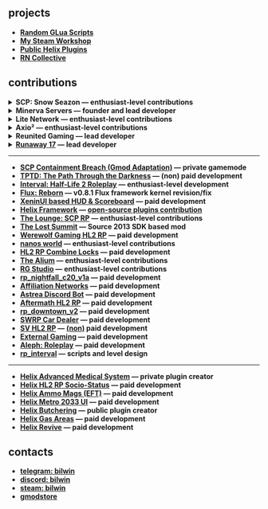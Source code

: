 ## projects
- **[Random GLua Scripts](https://github.com/Bilwin/gmod-scripts)**
- **[My Steam Workshop](https://steamcommunity.com/id/bilwin/myworkshopfiles/)**
- **[Public Helix Plugins](https://github.com/Bilwin/helix-plugins)**
- **[RN Collective](https://discord.gg/4MBuAKJGYR)**

## contributions
<details> 
  <summary><b>SCP: Snow Seazon — enthusiast-level contributions</b></summary>
	<br>
	<ul>
    <li><a href="https://youtu.be/TUwZyWn_FZY"><b>Keycards</b></a></li>
	</ul>
</details>
<details> 
  <summary><b>Minerva Servers — founder and lead developer</b></summary>
	<br>
	<ul>
    <li><a href="https://youtu.be/9g1hoRt0xsg"><b>Ported Statis Cameras</b></a></li>
    <li><a href="https://www.youtube.com/watch?v=jbkK7DCECxI"><b>CP Terminals #1</b></a></li>
    <li><a href="https://youtu.be/2bmTVvwft_8"><b>CP Terminals #2</b></a></li>
    <li><a href="https://youtu.be/2vruOpx3TQY"><b>UI #1 (Remake)</b></a></li>
    <li><a href="https://youtu.be/0W_8yCbvbto"><b>UI #2 (Remake)</b></a></li>
    <li><a href="https://youtu.be/PpOOd2TFH24"><b>UI #3 (Remake)</b></a></li>
    <li><a href="https://youtu.be/Uveh4dE0AKk"><b>Blood Groups</b></a></li>
	</ul>
</details>
<details> 
  <summary><b>Lite Network — enthusiast-level contributions</b></summary>
	<br>
	<ul>
    <li><a href="https://youtu.be/lAbGmLs4v0I"><b>Diseases</b></a></li>
    <li><a href="https://www.youtube.com/watch?v=14Ru_s0jW5g"><b>ATM</b></a></li>
	</ul>
</details>
<details> 
  <summary><b>Axio² — enthusiast-level contributions</b></summary>
	<br>
	<ul>
    <li><a href="https://youtu.be/2vruOpx3TQY"><b>UI Demo #1</b></a></li>
    <li><a href="https://youtu.be/0W_8yCbvbto"><b>UI Demo #2</b></a></li>
    <li><a href="https://youtu.be/PpOOd2TFH24"><b>UI Demo #3</b></a></li>
	</ul>
</details>
<details> 
  <summary><b>Reunited Gaming — lead developer</b></summary>
	<br>
	<ul>
    <li><a href="https://youtu.be/N2hzTPpXbaE"><b>Gas Zones</b></a></li>
    <li><a href="https://youtu.be/q_Y54G96f7o"><b>Scanners</b></a></li>
    <li><a href="https://youtu.be/GYWcbPQDWOU"><b>Replics</b></a></li>
    <li><a href="https://youtu.be/OSb_lm22xrA"><b>Leaning</b></a></li>
    <li><a href="https://youtu.be/e1Cnt5d6qAA"><b>Radio</b></a></li>
	</ul>
</details>
<details> 
  <summary><b><a href="https://www.moddb.com/mods/runaway-seventeen">Runaway 17</a> — lead developer</b></summary>
	<br>
	<ul>
    <li><a href="https://i.imgur.com/PXFZbr9.png"><b>Demo #1</b></a></li>
    <li><a href="https://i.imgur.com/2JL5XuH.png"><b>Demo #2</b></a></li>
    <li><a href="https://i.imgur.com/ctEC4vX.png"><b>Demo #3</b></a></li>
    <li><a href="https://i.imgur.com/DywSdl8.png"><b>Demo #4</b></a></li>
    <li><a href="https://i.imgur.com/1b82ID5.png"><b>Demo #5</b></a></li>
    <li><a href="https://i.imgur.com/4hzEMmQ.png"><b>CSM #1</b></a></li>
    <li><a href="https://i.imgur.com/Cz3gNhD.png"><b>CSM #2</b></a></li>
    <li><a href="https://i.imgur.com/G80dDvx.png"><b>CSM #3</b></a></li>
	</ul>
</details>

---
- **[SCP Containment Breach (Gmod Adaptation)](https://youtu.be/83XKmbJ73Tw) — private gamemode**
- **[TPTD: The Path Through the Darkness](https://discord.gg/WAQzTGZamT) — (non) paid development**
- **[Interval: Half-Life 2 Roleplay](https://discord.gg/m4MBYzvMTs) — enthusiast-level development**
- **[Flux: Reborn](https://github.com/rndevs-online/flux-reborn) — v0.8.1 Flux framework kernel revision/fix**
- **[XeninUI based HUD](https://www.youtube.com/watch?v=PTORf_-RySs)[ & Scoreboard](https://cdn.discordapp.com/attachments/1060550146288517220/1061998021212115004/image.png) — paid development**
- **[Helix Framework](https://gethelix.co/) — [open-source plugins contribution](https://github.com/Bilwin/helix-plugins)**
- **[The Lounge: SCP RP](https://discord.gg/KtJ4Z47) — enthusiast-level contributions**
- **[The Lost Summit](https://www.youtube.com/watch?v=b345Rcwi2E0) — Source 2013 SDK based mod**
- **[Werewolf Gaming HL2 RP](https://steamcommunity.com/groups/werwolfgaming) — paid development**
- **[nanos world](https://nanos.world) — enthusiast-level contributions**
- **[HL2 RP Combine Locks](https://youtu.be/aHrSYNqH7Zc) — paid development**
- **[The Alium](https://steamcommunity.com/groups/thealium) — enthusiast-level contributions**
- **[RG Studio](https://vk.com/rosegoldstudio) — enthusiast-level contributions**
- **[rp_nightfall_c20_v1a](https://steamcommunity.com/sharedfiles/filedetails/?id=2932099312) — paid development**
- **[Affiliation Networks](https://discord.gg/4MP87tVHWg) — paid development**
- **[Astrea Discord Bot](https://discord.gg/astrea) — paid development**
- **[Aftermath HL2 RP](https://discord.gg/tzrNNa8GJW) — paid development**
- **[rp_downtown_v2](https://www.youtube.com/watch?v=OzyxzBSr_IA) — paid development**
- **[SWRP Car Dealer](https://www.youtube.com/watch?v=J-nDAb5DA3E) — paid development**
- **[SV HL2 RP](https://vk.com/sv_servers) — [(non)](https://github.com/Bilwin/helix-plugins/tree/main/.deprecated/sv-hl2rp) paid development**
- **[External Gaming](https://discord.gg/ZyyGyD9EDE) — paid development**
- **[Aleph: Roleplay](https://discord.gg/QcY8NDUhHP) — paid development**
- **[rp_interval](https://steamcommunity.com/sharedfiles/filedetails/?id=2862487762) — scripts and level design**
---
- **[Helix Advanced Medical System](https://www.youtube.com/watch?v=F2AV8MSb0VQ) — private plugin creator**
- **[Helix HL2 RP Socio-Status](https://youtu.be/LT5sg9MAcJs) — paid development**
- **[Helix Ammo Mags (EFT)](https://youtu.be/vj3_ZAl0qus) — paid development**
- **[Helix Metro 2033 UI](https://youtu.be/AeDe-K-LW_Y) — paid development**
- **[Helix Butchering](https://youtu.be/Z4j3wDP_CnI) — public plugin creator**
- **[Helix Gas Areas](https://youtu.be/PFx5zL-Uicw) — paid development**
- **[Helix Revive](https://youtu.be/B5PJkPRaw_8) — paid development**

## contacts
- **[telegram: bilwin](https://t.me/bilwin)**
- **[discord: bilwin](https://discord.com/users/389046554339704832)**
- **[steam: bilwin](https://steamcommunity.com/profiles/76561198799754743)**
- **[gmodstore](https://www.gmodstore.com/users/76561198799754743)**
